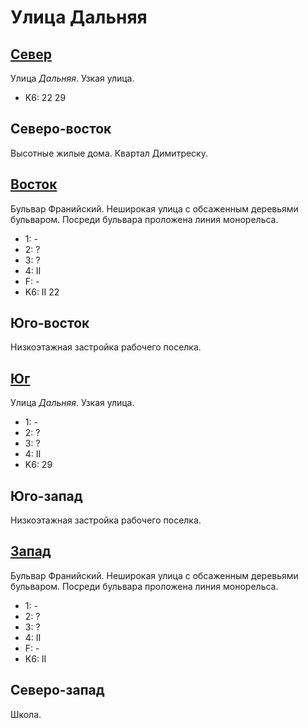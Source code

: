 # Улица Дальняя

## [Север](./10570060.md)

Улица *Дальняя*.
Узкая улица.

* K6:   22  29

## Северо-восток

Высотные жилые дома.
Квартал Димитреску.

## [Восток](./10585065.md)

Бульвар Франийский.
Неширокая улица с обсаженным деревьями бульваром.
Посреди бульвара проложена линия монорельса.

* 1:    -
* 2:    ?
* 3:    ?
* 4:    II
* F:    -
* K6:   II
        22

## Юго-восток

Низкоэтажная застройка рабочего поселка.

## [Юг](./10570067.md)

Улица *Дальняя*.
Узкая улица.

* 1:    -
* 2:    ?
* 3:    ?
* 4:    II
* K6:   29

## Юго-запад

Низкоэтажная застройка рабочего поселка.

## [Запад](./10565065.md)

Бульвар Франийский.
Неширокая улица с обсаженным деревьями бульваром.
Посреди бульвара проложена линия монорельса.

* 1:    -
* 2:    ?
* 3:    ?
* 4:    II
* F:    -
* K6:   II

## Северо-запад

Школа.
